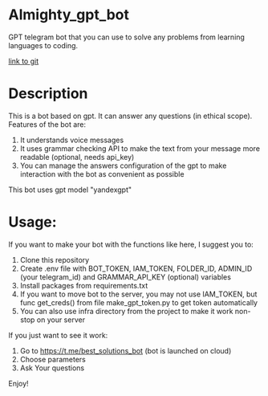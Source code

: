 # Almighty_gpt_bot
GPT telegram bot that you can use to solve any problems from learning languages to coding.

[link to git](#)
# Description

This is a bot based on gpt. It can answer any questions (in ethical scope).
Features of the bot are:
1. It understands voice messages
2. It uses grammar checking API to make the text from your message more readable (optional, needs api_key)
3. You can manage the answers configuration of the gpt to make interaction with the bot as convenient as possible 

This bot uses gpt model "yandexgpt" 

# Usage:
If you want to make your bot with the functions like here, I suggest you to:
 1. Clone this repository
 2. Create .env file with BOT_TOKEN, IAM_TOKEN, FOLDER_ID, ADMIN_ID (your telegram_id) and GRAMMAR_API_KEY (optional) variables
 3. Install packages from requirements.txt 
 4. If you want to move bot to the server, you may not use IAM_TOKEN, but func get_creds() from file make_gpt_token.py to get token automatically  
 5. You can also use infra directory from the project to make it work non-stop on your server 

If you just want to see it work:
 1. Go to https://t.me/best_solutions_bot (bot is launched on cloud)
 2. Choose parameters 
 3. Ask Your questions 

Enjoy!
